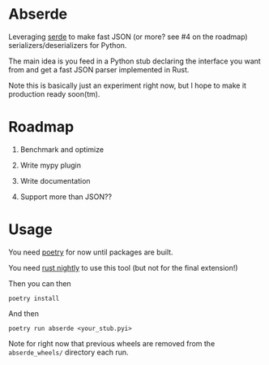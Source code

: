 # Abserde

Leveraging [serde](https://serde.rs/) to make fast JSON (or more? see #4 on the roadmap) serializers/deserializers for Python.

The main idea is you feed in a Python stub declaring the interface you want from  and get a fast JSON parser implemented in Rust.

Note this is basically just an experiment right now, but I hope to make it production ready soon(tm).


# Roadmap

1. Benchmark and optimize

2. Write mypy plugin

3. Write documentation

999. Support more than JSON??

# Usage

You need [poetry](https://github.com/sdispater/poetry#installation) for now until packages are built.

You need [rust nightly](https://rustup.rs/) to use this tool (but not for the final extension!)

Then you can then
```
poetry install
```

And then

```
poetry run abserde <your_stub.pyi>
```

Note for right now that previous wheels are removed from the `abserde_wheels/` directory each run.
